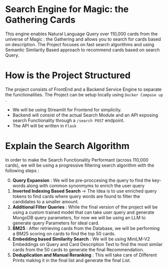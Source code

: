 # Search Engine for Magic: the Gathering Cards 

This engine enables Natural Language Query over 110,000 cards from the universe of Magic : the Gathering and allows you to search for cards based on description. The Project focuses on fast search algorithms and using Semantic Similarity Based approach to recommend cards based on search Query. 


# How is the Project Structured 

The project consists of FrontEnd and a Backend Service Engine to separate the functionalities. The Project can be setup locally using ```Docker Compose up ```.
- We will be using Streamlit for Frontend for simplicity. 
- Backend will consist of the actual Search Module and an API exposing search Functionality through a ```/search POST``` endpoint.
- The API will be written in ```Flask```


# Explain the Search Algorithm 

In order to make the Search Functionality Performant (across 110,000 cards), we will be using a progressive filtering search algorithm with the following steps : 

0. **Query Expansion** : We will be pre-proccesing the query to find the key-words along with common synonmyms to enrich the user query 
1. **Inverted Indexing Based Search** -> The Idea is to use enriched query tokens to find cards where query words are found to filter the candidates to a smaller amount.
2. **Additional Filter Queries** : While the final version of the project will be using a custom trained model that can take user query and generate MongoDB query parameters, for now we will be using an LLM to generate query Parameters for ideal card. 
3. **BM25** : After retrieving cards from the Database, we will be performing a BM25 scoring on cards to find the top 50 cards. 
4. **Embedding based Similarity Search** : We will be using MiniLM-V2 Embeddings on Query and Card Description Text to find the most similar cards from the 50 cards to generate the final Recommendation. 
5. **Deduplication and Manual Reranking** : This will take care of Different Prints making it in the final list and generate the final List. 